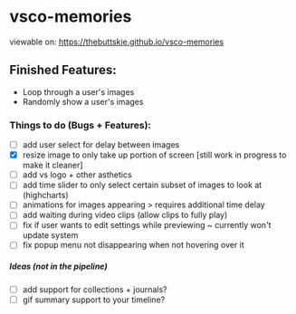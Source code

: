 # vsco-memories

viewable on:
https://thebuttskie.github.io/vsco-memories

## Finished Features:
- Loop through a user's images
- Randomly show a user's images

### Things to do (Bugs + Features):
- [ ] add user select for delay between images
- [x] resize image to only take up portion of screen [still work in progress to make it cleaner]
- [ ] add vs logo + other asthetics
- [ ] add time slider to only select certain subset of images to look at (highcharts)
- [ ] animations for images appearing > requires additional time delay
- [ ] add waiting during video clips (allow clips to fully play)
- [ ] fix if user wants to edit settings while previewing ~ currently won't update system
- [ ] fix popup menu not disappearing when not hovering over it

##### Ideas (not in the pipeline)
- [ ] add support for collections + journals?
- [ ] gif summary support to your timeline?
